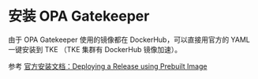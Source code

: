 # 安装 OPA Gatekeeper

由于 OPA Gatekeeper 使用的镜像都在 DockerHub，可以直接用官方的 YAML 一键安装到 TKE （TKE 集群有 DockerHub 镜像加速）。

参考 [官方安装文档：Deploying a Release using Prebuilt Image](https://open-policy-agent.github.io/gatekeeper/website/docs/install/#deploying-a-release-using-prebuilt-image) 
